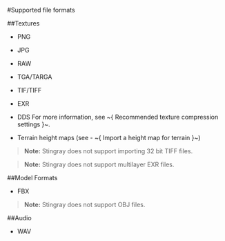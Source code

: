 #Supported file formats

##Textures

- PNG
- JPG
- RAW
- TGA/TARGA
-	TIF/TIFF
-	EXR
- DDS
	For more information, see ~{ Recommended texture compression settings }~.

- Terrain height maps (see - ~{ Import a height map for terrain }~)

> **Note:** Stingray does not support importing 32 bit TIFF files.

>	**Note:** Stingray does not support multilayer EXR files.

##Model Formats
- FBX

> **Note:** Stingray does not support OBJ files.

##Audio

- WAV
